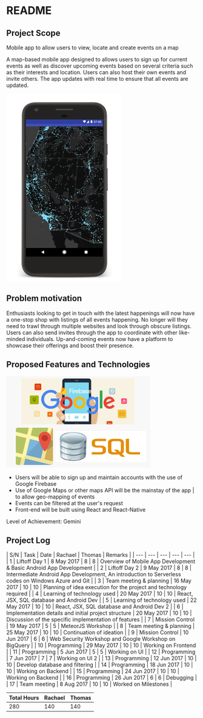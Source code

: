 # README

## Project Scope
Mobile app to allow users to view, locate and create events on a map

A map-based mobile app designed to allows users to sign up for current events as well as discover upcoming events based on several criteria such as their interests and location. Users can also host their own events and invite others. The app updates with real time to ensure that all events are updated.

![iphonenight.PNG](assets/iphonenight.PNG)

## Problem motivation
Enthusiasts looking to get in touch with the latest happenings will now have a one-stop shop with listings of all events happening. No longer will they need to trawl through multiple websites and look through obscure listings. Users can also send invites through the app to coordinate with other like-minded individuals. Up-and-coming events now have a platform to showcase their offerings and boost their presence.

## Proposed Features and Technologies 
![googlemaps.PNG](assets/googlemaps.PNG)
- Users will be able to sign up and maintain accounts with the use of Google Firebase
- Use of Google Maps or other maps API will be the mainstay of the app | to allow geo-mapping of events
- Events can be filtered at the user's request 
- Front-end will be built using React and React-Native

Level of Achievement: Gemini

## Project Log

| S/N | Task | Date | Rachael | Thomas | Remarks |
| --- | --- | --- | --- | --- |
| 1 | Liftoff Day 1 | 8 May 2017 | 8 | 8 | Overview of Mobile App Development & Basic Android App Development |
| 2 | Liftoff Day 2 | 9 May 2017 | 8 | 8 | Intermediate Android App Development, An introduction to Serverless codes on Windows Azure and Git |
| 3 | Team meeting & planning | 16 May 2017 | 10 | 10 | Planning of idea execution for the project and technology required |
| 4 | Learning of technology used | 20 May 2017 | 10 | 10 | React, JSX, SQL database and Android Dev |
| 5 | Learning of technology used | 22 May 2017 | 10 | 10 | React, JSX, SQL database and Android Dev 2 |
| 6 | Implementation details and initial project structure | 20 May 2017 | 10 | 10 | Discussion of the specific implementation of features |
| 7 | Mission Control | 19 May 2017 | 5 | 5 | MeteorJS Workshop |
| 8 | Team meeting & planning | 25 May 2017 | 10 | 10 | Continuation of ideation |
| 9 | Mission Control | 10 Jun 2017 | 6 | 6 | Web Security Workshop and Google Workshop on BigQuery |
| 10 | Programming | 29 May 2017 | 10 | 10 | Working on Frontend |
| 11 | Programming | 5 Jun 2017 | 5 | 5 | Working on UI |
| 12 | Programming | 7 Jun 2017 | 7 | 7 | Working on UI 2 |
| 13 | Programming | 12 Jun 2017 | 10 | 10 | Develop database and filtering |
| 14 | Programming | 18 Jun 2017 | 10 | 10 | Working on Backend |
| 15 | Programming | 24 Jun 2017 | 10 | 10 | Working on Backend |
| 16 | Programming | 26 Jun 2017 | 6 | 6 | Debugging |
| 17 | Team meeting | 8 Aug 2017 | 10 | 10 | Worked on Milestones |


| Total Hours | Rachael | Thomas |
| --- | --- | --- |
| 280 | 140 | 140 |



